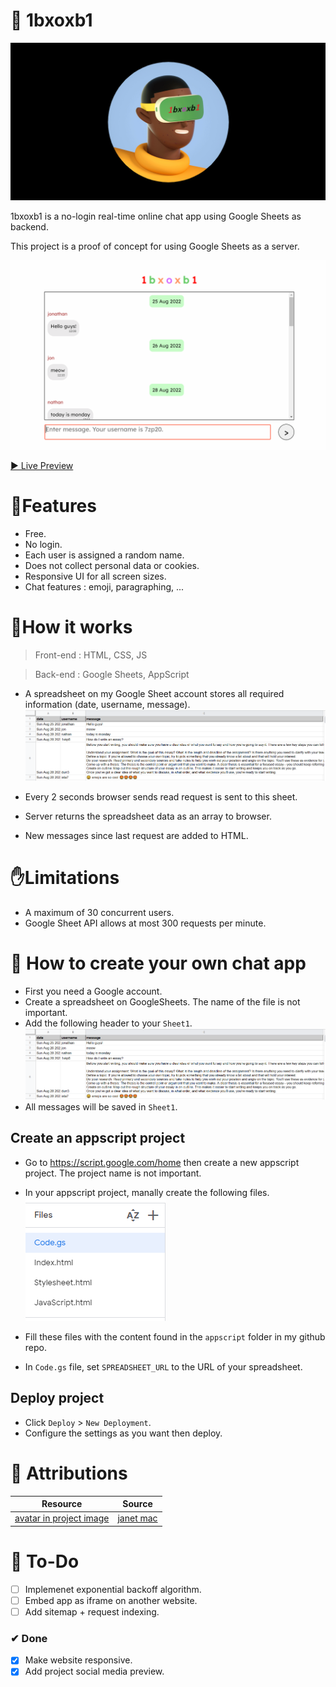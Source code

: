 # 💬 1bxoxb1
![](assets/img/1bxoxb1.png)

1bxoxb1 is a no-login real-time online chat app using Google Sheets as backend.

This project is a proof of concept for using Google Sheets as a server. 

![GIF showing messaging app](assets/img/website.gif)

[▶ Live Preview]()

# 🚀Features
- Free.
- No login.
- Each user is assigned a random name.
- Does not collect personal data or cookies.
- Responsive UI for all screen sizes.
- Chat features : emoji, paragraphing, ...


# 🦴How it works
> Front-end : HTML, CSS, JS

> Back-end : Google Sheets, AppScript

- A spreadsheet on my Google Sheet account stores all required information (date, username, message).
![image of spreadsheet](assets/img/spreadsheet.png)

- Every 2 seconds browser sends read request is sent to this sheet.

- Server returns the spreadsheet data as an array to browser.

- New messages since last request are added to HTML.


# ✋Limitations
- A maximum of 30 concurrent users.
- Google Sheet API allows at most 300 requests per minute.

# 🔨 How to create your own chat app 
- First you need a Google account.
- Create a spreadsheet on GoogleSheets. The name of the file is not important.
- Add the following header to your `Sheet1`.
![image of spreadsheet](assets/img/spreadsheet.png)
- All messages will be saved in `Sheet1`.

## Create an appscript project
- Go to https://script.google.com/home then create a new appscript project. The project name is not important. 

- In your appscript project, manally create the following files.
![Image of file structure in AppScript](assets/img/files.png)

- Fill these files with the content found in the `appscript` folder in my github repo.

- In `Code.gs` file, set `SPREADSHEET_URL` to the URL of your spreadsheet.

## Deploy project

- Click `Deploy` > `New Deployment`.
- Configure the settings as you want then deploy.


# 📌 Attributions
Resource | Source
---|---
[avatar in project image](assets/img/1bxoxb1.png) | [janet mac](https://janet-mac.com/google-avatar-project)

# 🔨 To-Do
- [ ] Implemenet exponential backoff algorithm.
- [ ] Embed app as iframe on another website.
- [ ] Add sitemap + request indexing.

### ✔ Done
- [x] Make website responsive.
- [x] Add project social media preview.
